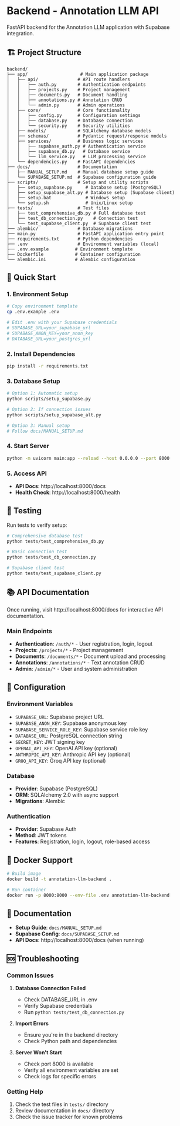 # Backend - Annotation LLM API

FastAPI backend for the Annotation LLM application with Supabase integration.

## 🏗️ Project Structure

```
backend/
├── app/                    # Main application package
│   ├── api/               # API route handlers
│   │   ├── auth.py        # Authentication endpoints
│   │   ├── projects.py    # Project management
│   │   ├── documents.py   # Document handling
│   │   ├── annotations.py # Annotation CRUD
│   │   └── admin.py       # Admin operations
│   ├── core/              # Core functionality
│   │   ├── config.py      # Configuration settings
│   │   ├── database.py    # Database connection
│   │   └── security.py    # Security utilities
│   ├── models/            # SQLAlchemy database models
│   ├── schemas/           # Pydantic request/response models
│   ├── services/          # Business logic services
│   │   ├── supabase_auth.py # Authentication service
│   │   ├── supabase_db.py   # Database service
│   │   └── llm_service.py   # LLM processing service
│   └── dependencies.py    # FastAPI dependencies
├── docs/                  # Documentation
│   ├── MANUAL_SETUP.md    # Manual database setup guide
│   └── SUPABASE_SETUP.md  # Supabase configuration guide
├── scripts/               # Setup and utility scripts
│   ├── setup_supabase.py     # Database setup (PostgreSQL)
│   ├── setup_supabase_alt.py # Database setup (Supabase client)
│   ├── setup.bat             # Windows setup
│   └── setup.sh              # Unix/Linux setup
├── tests/                 # Test files
│   ├── test_comprehensive_db.py # Full database test
│   ├── test_db_connection.py    # Connection test
│   └── test_supabase_client.py  # Supabase client test
├── alembic/               # Database migrations
├── main.py                # FastAPI application entry point
├── requirements.txt       # Python dependencies
├── .env                   # Environment variables (local)
├── .env.example          # Environment template
├── Dockerfile            # Container configuration
└── alembic.ini           # Alembic configuration
```

## 🚀 Quick Start

### 1. Environment Setup

```bash
# Copy environment template
cp .env.example .env

# Edit .env with your Supabase credentials
# SUPABASE_URL=your_supabase_url
# SUPABASE_ANON_KEY=your_anon_key
# DATABASE_URL=your_postgres_url
```

### 2. Install Dependencies

```bash
pip install -r requirements.txt
```

### 3. Database Setup

```bash
# Option 1: Automatic setup
python scripts/setup_supabase.py

# Option 2: If connection issues
python scripts/setup_supabase_alt.py

# Option 3: Manual setup
# Follow docs/MANUAL_SETUP.md
```

### 4. Start Server

```bash
python -m uvicorn main:app --reload --host 0.0.0.0 --port 8000
```

### 5. Access API

- **API Docs**: http://localhost:8000/docs
- **Health Check**: http://localhost:8000/health

## 🧪 Testing

Run tests to verify setup:

```bash
# Comprehensive database test
python tests/test_comprehensive_db.py

# Basic connection test
python tests/test_db_connection.py

# Supabase client test
python tests/test_supabase_client.py
```

## 📚 API Documentation

Once running, visit http://localhost:8000/docs for interactive API documentation.

### Main Endpoints

- **Authentication**: `/auth/*` - User registration, login, logout
- **Projects**: `/projects/*` - Project management
- **Documents**: `/documents/*` - Document upload and processing
- **Annotations**: `/annotations/*` - Text annotation CRUD
- **Admin**: `/admin/*` - User and system administration

## 🔧 Configuration

### Environment Variables

- `SUPABASE_URL`: Supabase project URL
- `SUPABASE_ANON_KEY`: Supabase anonymous key
- `SUPABASE_SERVICE_ROLE_KEY`: Supabase service role key
- `DATABASE_URL`: PostgreSQL connection string
- `SECRET_KEY`: JWT signing key
- `OPENAI_API_KEY`: OpenAI API key (optional)
- `ANTHROPIC_API_KEY`: Anthropic API key (optional)
- `GROQ_API_KEY`: Groq API key (optional)

### Database

- **Provider**: Supabase (PostgreSQL)
- **ORM**: SQLAlchemy 2.0 with async support
- **Migrations**: Alembic

### Authentication

- **Provider**: Supabase Auth
- **Method**: JWT tokens
- **Features**: Registration, login, logout, role-based access

## 🐳 Docker Support

```bash
# Build image
docker build -t annotation-llm-backend .

# Run container
docker run -p 8000:8000 --env-file .env annotation-llm-backend
```

## 📖 Documentation

- **Setup Guide**: `docs/MANUAL_SETUP.md`
- **Supabase Config**: `docs/SUPABASE_SETUP.md`
- **API Docs**: http://localhost:8000/docs (when running)

## 🆘 Troubleshooting

### Common Issues

1. **Database Connection Failed**

   - Check DATABASE_URL in .env
   - Verify Supabase credentials
   - Run `python tests/test_db_connection.py`

2. **Import Errors**

   - Ensure you're in the backend directory
   - Check Python path and dependencies

3. **Server Won't Start**
   - Check port 8000 is available
   - Verify all environment variables are set
   - Check logs for specific errors

### Getting Help

1. Check the test files in `tests/` directory
2. Review documentation in `docs/` directory
3. Check the issue tracker for known problems
